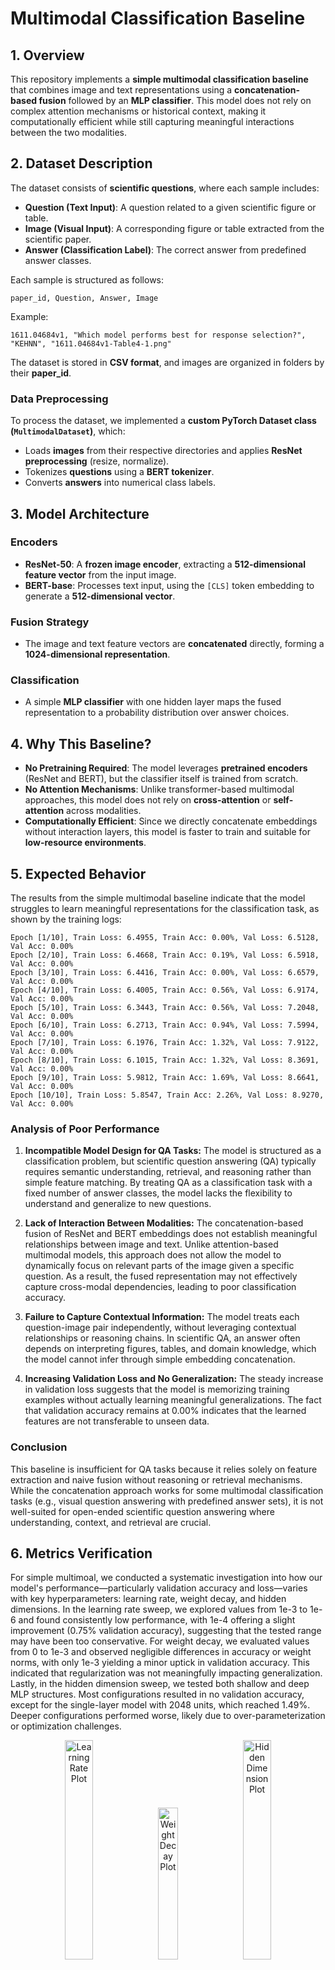 # Multimodal Classification Baseline
## 1. Overview

This repository implements a **simple multimodal classification baseline** that combines image and text representations using a **concatenation-based fusion** followed by an **MLP classifier**. This model does not rely on complex attention mechanisms or historical context, making it computationally efficient while still capturing meaningful interactions between the two modalities.

## 2. Dataset Description

The dataset consists of **scientific questions**, where each sample includes:
- **Question (Text Input)**: A question related to a given scientific figure or table.
- **Image (Visual Input)**: A corresponding figure or table extracted from the scientific paper.
- **Answer (Classification Label)**: The correct answer from predefined answer classes.

Each sample is structured as follows:
```
paper_id, Question, Answer, Image
```

Example:

```
1611.04684v1, "Which model performs best for response selection?", "KEHNN", "1611.04684v1-Table4-1.png"
```
The dataset is stored in **CSV format**, and images are organized in folders by their **paper_id**.

### **Data Preprocessing**
To process the dataset, we implemented a **custom PyTorch Dataset class (`MultimodalDataset`)**, which:
- Loads **images** from their respective directories and applies **ResNet preprocessing** (resize, normalize).
- Tokenizes **questions** using a **BERT tokenizer**.
- Converts **answers** into numerical class labels.

## 3. Model Architecture

### **Encoders**
- **ResNet-50**: A **frozen image encoder**, extracting a **512-dimensional feature vector** from the input image.
- **BERT-base**: Processes text input, using the `[CLS]` token embedding to generate a **512-dimensional vector**.

### **Fusion Strategy**
- The image and text feature vectors are **concatenated** directly, forming a **1024-dimensional representation**.

### **Classification**
- A simple **MLP classifier** with one hidden layer maps the fused representation to a probability distribution over answer choices.

## 4. Why This Baseline?

- **No Pretraining Required**: The model leverages **pretrained encoders** (ResNet and BERT), but the classifier itself is trained from scratch.
- **No Attention Mechanisms**: Unlike transformer-based multimodal approaches, this model does not rely on **cross-attention** or **self-attention** across modalities.
- **Computationally Efficient**: Since we directly concatenate embeddings without interaction layers, this model is faster to train and suitable for **low-resource environments**.

## 5. Expected Behavior

The results from the simple multimodal baseline indicate that the model struggles to learn meaningful representations for the classification task, as shown by the training logs:

```
Epoch [1/10], Train Loss: 6.4955, Train Acc: 0.00%, Val Loss: 6.5128, Val Acc: 0.00%
Epoch [2/10], Train Loss: 6.4668, Train Acc: 0.19%, Val Loss: 6.5918, Val Acc: 0.00%
Epoch [3/10], Train Loss: 6.4416, Train Acc: 0.00%, Val Loss: 6.6579, Val Acc: 0.00%
Epoch [4/10], Train Loss: 6.4005, Train Acc: 0.56%, Val Loss: 6.9174, Val Acc: 0.00%
Epoch [5/10], Train Loss: 6.3443, Train Acc: 0.56%, Val Loss: 7.2048, Val Acc: 0.00%
Epoch [6/10], Train Loss: 6.2713, Train Acc: 0.94%, Val Loss: 7.5994, Val Acc: 0.00%
Epoch [7/10], Train Loss: 6.1976, Train Acc: 1.32%, Val Loss: 7.9122, Val Acc: 0.00%
Epoch [8/10], Train Loss: 6.1015, Train Acc: 1.32%, Val Loss: 8.3691, Val Acc: 0.00%
Epoch [9/10], Train Loss: 5.9812, Train Acc: 1.69%, Val Loss: 8.6641, Val Acc: 0.00%
Epoch [10/10], Train Loss: 5.8547, Train Acc: 2.26%, Val Loss: 8.9270, Val Acc: 0.00%
```

### Analysis of Poor Performance

1. **Incompatible Model Design for QA Tasks:**
    The model is structured as a classification problem, but scientific question answering (QA) typically requires semantic understanding, retrieval, and reasoning rather than simple feature matching. By treating QA as a classification task with a fixed number of answer classes, the model lacks the flexibility to understand and generalize to new questions.

2. **Lack of Interaction Between Modalities:**
    The concatenation-based fusion of ResNet and BERT embeddings does not establish meaningful relationships between image and text.
Unlike attention-based multimodal models, this approach does not allow the model to dynamically focus on relevant parts of the image given a specific question.
As a result, the fused representation may not effectively capture cross-modal dependencies, leading to poor classification accuracy.
3. **Failure to Capture Contextual Information:**
    The model treats each question-image pair independently, without leveraging contextual relationships or reasoning chains.
In scientific QA, an answer often depends on interpreting figures, tables, and domain knowledge, which the model cannot infer through simple embedding concatenation.
4. **Increasing Validation Loss and No Generalization:**
    The steady increase in validation loss suggests that the model is memorizing training examples without actually learning meaningful generalizations.
The fact that validation accuracy remains at 0.00% indicates that the learned features are not transferable to unseen data.
### Conclusion
This baseline is insufficient for QA tasks because it relies solely on feature extraction and naive fusion without reasoning or retrieval mechanisms. While the concatenation approach works for some multimodal classification tasks (e.g., visual question answering with predefined answer sets), it is not well-suited for open-ended scientific question answering where understanding, context, and retrieval are crucial.

## 6. Metrics Verification
For simple multimoal, we conducted a systematic investigation into how our model's performance—particularly validation accuracy and loss—varies with key hyperparameters: learning rate, weight decay, and hidden dimensions. In the learning rate sweep, we explored values from 1e-3 to 1e-6 and found consistently low performance, with 1e-4 offering a slight improvement (0.75% validation accuracy), suggesting that the tested range may have been too conservative. For weight decay, we evaluated values from 0 to 1e-3 and observed negligible differences in accuracy or weight norms, with only 1e-3 yielding a minor uptick in validation accuracy. This indicated that regularization was not meaningfully impacting generalization. Lastly, in the hidden dimension sweep, we tested both shallow and deep MLP structures. Most configurations resulted in no validation accuracy, except for the single-layer model with 2048 units, which reached 1.49%. Deeper configurations performed worse, likely due to over-parameterization or optimization challenges.
<p align="center">
  <img src="learning_rate_comparison.png" width="30%" alt="Learning Rate Plot"/>
  <img src="weight_decay_comparison.png" width="25%" alt="Weight Decay Plot"/>
  <img src="hidden_dimensions_comparison.png" width="30%" alt="Hidden Dimension Plot"/>
</p>
Overall, these results point to a deeper issue beyond hyperparameter tuning. The consistent underperformance suggests that the problem may lie in the frozen encoders, inadequate feature alignment, or the simplicity of the fusion mechanism. It is also possible that data quality, such as noisy labels or weak correlations between modalities, is limiting performance. Given that none of the tested configurations led to meaningful validation improvements, we conclude that architectural and data-level changes are necessary before further tuning can yield benefits.

### Intrinsic Metrics
Intrinsic metrics help us understand whether the model has the right "skills," even if it doesn’t succeed on the primary task. These experiments suggest that hyperparameter tuning alone is not sufficient. The consistently poor performance across settings points to deeper architectural limitations:
- **Frozen encoders prevent adaptation to the downstream task.**
- **Fusion strategy via naive concatenation may not align modalities effectively.**
- **Data issues (e.g., weak label correlation or noisy input) may limit learning.**

Thus, improvements at the data and architecture level may be more impactful than further tuning.

| Model Configuration                              | ROUGE   | Perplexity |
|--------------------------------------------------|---------|------------|
| Simple Multimodal (LR=1e-5, WD=1e-4, HD=256)      | 0.0253  | 13,955.07  |
| Simple Multimodal (LR=1e-4, WD=1e-3, HD=2048)     | 0.0523  | 2,203.05   |

### Qualitative Analysis and Examples
We performed a qualitative review of prediction examples to identify failure patterns. In each example, the model received a scientific question, an image (table or figure), and was expected to return an answer grounded in both modalities. However, the model produced the same irrelevant output in all cases, indicating a representational collapse.

❌ Example 1 -- Paper ID: 1811.02721v3

Question: How does the reliability of CoAP compare to TCPlp and what potential factors contribute to this difference?

True Answer: CoAP has slightly higher reliability (99.5%) than TCPlp (99.3%) due to retransmission, congestion control, and smaller packet sizes.

Prediction: The different stages of HUMBI body and cloth reconstruction are...

Confidence: 0.0020

❌ Example 2 -- Paper ID: 1703.07015v3

Question: Which model, VAR or LSTNet, is better at capturing both daily and weekly repeating patterns in the data?

True Answer: LSTNet

Prediction: The different stages of HUMBI body and cloth reconstruction are...

Confidence: 0.0020

❌ Example 3 -- Paper ID: 1705.09882v2

Question: Which part of the model is responsible for deciding which frames are most important for the re-identification task?

True Answer: Reinforced Temporal Attention (RTA) unit

Prediction: The different stages of HUMBI body and cloth reconstruction are...

Confidence: 0.0019

Despite variations in both the input questions and the types of visuals, the model generates the same response in all cases—an unrelated memorized answer.
### Theory on Failure
This consistent misprediction indicates a failure condition related to representational collapse or spurious memorization. Specifically:

- **Failure Condition: Static Encoder Collapse with Spurious Memorization**

Our model uses frozen encoders for image and text, preventing them from adapting to the classification task. If one encoder dominates or the embeddings are misaligned, the classifier may converge on a meaningless memorized output. Here, it appears the model latched onto an unrelated HUMBI reconstruction answer and repeats it regardless of input.

The extremely low confidence values (~0.0020) further support that the model is uncertain, stuck in a local minimum, and not benefiting from gradient updates. This results in irrelevant but internally reinforced predictions.